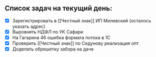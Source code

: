## Список задач на текущий день:
- [x] Зарегистрировать в [[Честный знак]] ИП Милевский (осталось указать адрес)
- [x] Выровнять НДФЛ по УК Сафари
- [x] На Гагарина 46 ошибка формата потока в 1С
- [x] Проверить [[Честный знак]] по Седунову реализация опт
- [x] Доделать обрешетку забора на даче
